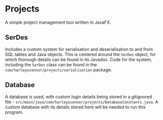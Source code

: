 # Projects
A simple project management tool written in JavaFX. 

## SerDes
Includes a custom system for serialisation and deserialisation to and from SQL tables and Java objects. This is centered around the `SerDes` object, for which thorough details can be found in its Javadoc. Code for the system, including the `SerDes` class can be found in the `com/harleyoconnor/projects/serialisation` package.

## Database
A database is used, with custom login details being stored in a gitignored file - `src/main/java/com/harleyoconnor/projects/DatabaseConstants.java`. A custom database with its details stored here will be needed to run this program.